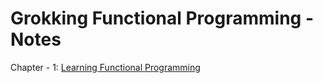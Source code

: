 # Grokking Functional Programming - Notes

Chapter - 1: [Learning Functional Programming](https://github.com/Hein-HtetSan/fp-notes/Note/)